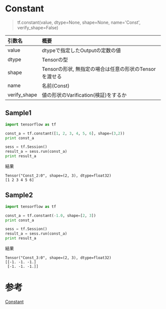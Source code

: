 
# Constant

> tf.constant(value, dtype=None, shape=None, name='Const', verify_shape=False)


|引数名|概要|
|:--|:--|
| value | dtypeで指定したOutputの定数の値 |
| dtype | Tensorの型 |
| shape | Tensorの形状, 無指定の場合は任意の形状のTensorを渡せる |
| name | 名前(Const) |
| verify_shape | 値の形状のVarification(検証)をするか |

## Sample1

```python
import tensorflow as tf

const_a = tf.constant([1, 2, 3, 4, 5, 6], shape=(3,2))
print const_a

sess = tf.Session()
result_a = sess.run(const_a)
print result_a

```

結果
```shell
Tensor("Const_2:0", shape=(2, 3), dtype=float32)
[1 2 3 4 5 6]
```

## Sample2

```python
import tensorflow as tf

const_a = tf.constant(-1.0, shape=[2, 3])
print const_a

sess = tf.Session()
result_a = sess.run(const_a)
print result_a

```

結果
```shell
Tensor("Const_3:0", shape=(2, 3), dtype=float32)
[[-1. -1. -1.]
 [-1. -1. -1.]]
```



# 参考

[Constant](https://www.tensorflow.org/api_docs/python/constant_op/constant_value_tensors#constant)

